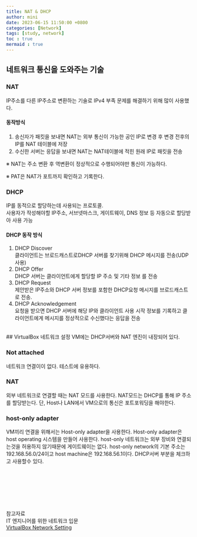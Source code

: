 ```yaml
---
title: NAT & DHCP
author: mini
date: 2023-06-15 11:50:00 +0800
categories: [Network] 
tags: [study, network]
toc : true
mermaid : true
---
```



## 네트워크 통신을 도와주는 기술
### NAT
IP주소를 다른 IP주소로 변환하는 기술로 IPv4 부족 문제를 해결하기 위해 많이 사용했다. 

#### 동작방식
1. 송신자가 패킷을 보내면 NAT는 외부 통신이 가능한 공인 IP로 변경 후 변경 전후의 IP를 NAT 테이블에 저장  
2. 수신한 서버는 응답을 보내면 NAT는 NAT테이블에 적힌 원래 IP로 패킷을 전송  

※ NAT는 주소 변환 후 역변환이 정상적으로 수행되어야만 통신이 가능하다. 

※ PAT은 NAT가 포트까지 확인하고 기록한다. 


### DHCP
IP를 동적으로 할당하는데 사용되는 프로토콜.  
사용자가 작성해야할 IP주소, 서브넷마스크, 게이트웨이, DNS 정보 등 자동으로 할당받아 사용 가능  

#### DHCP 동작 방식  
1. DHCP Discover  
클라이언트는 브로드캐스트로DHCP 서버를 찾기위해 DHCP 메시지를 전송(UDP사용)
2. DHCP Offer  
DHCP 서버는 클라이언트에게 할당할 IP 주소 및 기타 정보 를 전송  
3. DHCP Request    
제안받은 IP주소와 DHCP 서버 정보를 포함한 DHCP요청 메시지를 브로드캐스트로 전송. 
4. DHCP Acknowledgement  
요청을 받으면 DHCP 서버에 해당 IP와 클라이언트 사용 시작 정보를 기록하고 클라이언트에게 메시지를 정상적으로 수신했다는 응답을 전송  


<br/>
## VirtualBox 네트워크 설정
VM에는 DHCP서버와 NAT 엔진이 내장되어 있다.

### Not attached 
네트워크 연결이이 없다. 테스트에 유용하다. 

### NAT
외부 네트워크로 연결할 때는 NAT 모드를 사용한다. NAT모드는 DHCP를 통해 IP 주소를 할당받는다.  단, Host나 LAN에서 VM으로의 통신은 포트포워딩을 해야한다.   

### host-only adapter
VM끼리 연결을 위해서는 Host-only adapter을 사용한다. Host-only adapter은 host operating 시스템을 만들어 사용한다. host-only 네트워크는 외부 장비와 연결되는것을 허용하지 않기때문에 게이트웨이는 없다.
host-only network의 기본 주소는 192.168.56.0/24이고 host machine은 192.168.56.1이다. DHCP서버 부분을 체크하고 사용할수 있다.   


<br/><br/><br/>
------------------------------------------------
참고자료  
IT 엔지니어를 위한 네트워크 입문  
[VirtualBox Network Setting](https://www.nakivo.com/blog/virtualbox-network-setting-guide/) 
